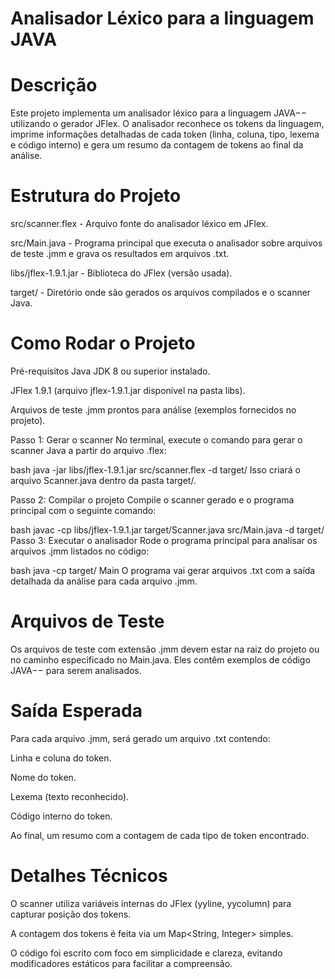 # Analisador Léxico para a linguagem JAVA

# Descrição
Este projeto implementa um analisador léxico para a linguagem JAVA−− utilizando o gerador JFlex. O analisador reconhece os tokens da linguagem, imprime informações detalhadas de cada token (linha, coluna, tipo, lexema e código interno) e gera um resumo da contagem de tokens ao final da análise.

# Estrutura do Projeto
src/scanner.flex - Arquivo fonte do analisador léxico em JFlex.

src/Main.java - Programa principal que executa o analisador sobre arquivos de teste .jmm e grava os resultados em arquivos .txt.

libs/jflex-1.9.1.jar - Biblioteca do JFlex (versão usada).

target/ - Diretório onde são gerados os arquivos compilados e o scanner Java.

# Como Rodar o Projeto
Pré-requisitos
Java JDK 8 ou superior instalado.

JFlex 1.9.1 (arquivo jflex-1.9.1.jar disponível na pasta libs).

Arquivos de teste .jmm prontos para análise (exemplos fornecidos no projeto).

Passo 1: Gerar o scanner
No terminal, execute o comando para gerar o scanner Java a partir do arquivo .flex:

bash
java -jar libs/jflex-1.9.1.jar src/scanner.flex -d target/
Isso criará o arquivo Scanner.java dentro da pasta target/.

Passo 2: Compilar o projeto
Compile o scanner gerado e o programa principal com o seguinte comando:

bash
javac -cp libs/jflex-1.9.1.jar target/Scanner.java src/Main.java -d target/
Passo 3: Executar o analisador
Rode o programa principal para analisar os arquivos .jmm listados no código:

bash
java -cp target/ Main
O programa vai gerar arquivos .txt com a saída detalhada da análise para cada arquivo .jmm.

# Arquivos de Teste
Os arquivos de teste com extensão .jmm devem estar na raiz do projeto ou no caminho especificado no Main.java. Eles contêm exemplos de código JAVA−− para serem analisados.

# Saída Esperada
Para cada arquivo .jmm, será gerado um arquivo .txt contendo:

Linha e coluna do token.

Nome do token.

Lexema (texto reconhecido).

Código interno do token.

Ao final, um resumo com a contagem de cada tipo de token encontrado.

# Detalhes Técnicos
O scanner utiliza variáveis internas do JFlex (yyline, yycolumn) para capturar posição dos tokens.

A contagem dos tokens é feita via um Map<String, Integer> simples.

O código foi escrito com foco em simplicidade e clareza, evitando modificadores estáticos para facilitar a compreensão.
